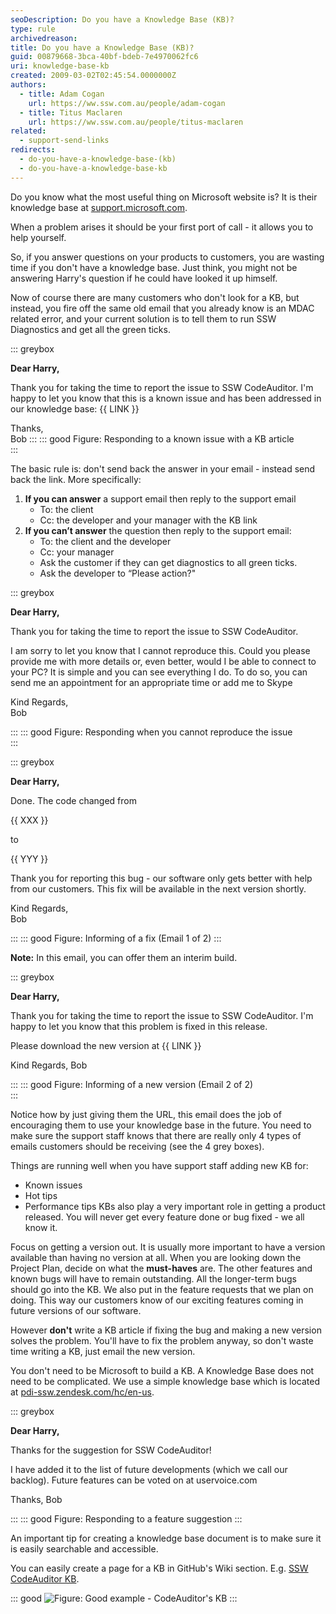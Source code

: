 ```yaml
---
seoDescription: Do you have a Knowledge Base (KB)?
type: rule
archivedreason:
title: Do you have a Knowledge Base (KB)?
guid: 00879668-3bca-40bf-bdeb-7e4970062fc6
uri: knowledge-base-kb
created: 2009-03-02T02:45:54.0000000Z
authors:
  - title: Adam Cogan
    url: https://ww.ssw.com.au/people/adam-cogan
  - title: Titus Maclaren
    url: https://ww.ssw.com.au/people/titus-maclaren
related:
  - support-send-links
redirects:
  - do-you-have-a-knowledge-base-(kb)
  - do-you-have-a-knowledge-base-kb
---
```


Do you know what the most useful thing on Microsoft website is? It is their knowledge base at [support.microsoft.com](https://support.microsoft.com/).

When a problem arises it should be your first port of call - it allows you to help yourself.

<!--endintro-->

So, if you answer questions on your products to customers, you are wasting time if you don't have a knowledge base. Just think, you might not be answering Harry's question if he could have looked it up himself.

Now of course there are many customers who don't look for a KB, but instead, you fire off the same old email that you already know is an MDAC related error, and your current solution is to tell them to run SSW Diagnostics and get all the green ticks.

::: greybox

**Dear Harry,**

Thank you for taking the time to report the issue to SSW CodeAuditor. I'm happy to let you know that this is a known issue and has been addressed in our knowledge base: {{ LINK }}

Thanks,  
Bob
:::
::: good
Figure: Responding to a known issue with a KB article  
:::

The basic rule is: don't send back the answer in your email - instead send back the link. More specifically:

1. **If you can answer** a support email then reply to the support email
   - To: the client
   - Cc: the developer and your manager with the KB link
2. **If you can’t answer** the question then reply to the support email:
   - To: the client and the developer
   - Cc: your manager
   - Ask the customer if they can get diagnostics to all green ticks.
   - Ask the developer to “Please action?"

::: greybox

**Dear Harry,**

Thank you for taking the time to report the issue to SSW CodeAuditor.

I am sorry to let you know that I cannot reproduce this. Could you please provide me with more details or, even better, would I be able to connect to your PC? It is simple and you can see everything I do. To do so, you can send me an appointment for an appropriate time or add me to Skype

Kind Regards,  
Bob

:::
::: good
Figure: Responding when you cannot reproduce the issue  
:::

::: greybox

**Dear Harry,**

Done. The code changed from

{{ XXX }}

to

{{ YYY }}

Thank you for reporting this bug - our software only gets better with help from our customers. This fix will be available in the next version shortly.

Kind Regards,  
Bob

:::
::: good
Figure: Informing of a fix (Email 1 of 2)
:::

**Note:** In this email, you can offer them an interim build.

::: greybox

**Dear Harry,**

Thank you for taking the time to report the issue to SSW CodeAuditor. I'm happy to let you know that this problem is fixed in this release.

Please download the new version at {{ LINK }}

Kind Regards,
Bob

:::
::: good
Figure: Informing of a new version (Email 2 of 2)  
:::

Notice how by just giving them the URL, this email does the job of encouraging them to use your knowledge base in the future. You need to make sure the support staff knows that there are really only 4 types of emails customers should be receiving (see the 4 grey boxes).

Things are running well when you have support staff adding new KB for:

- Known issues
- Hot tips
- Performance tips KBs also play a very important role in getting a product released. You will never get every feature done or bug fixed - we all know it.

Focus on getting a version out. It is usually more important to have a version available than having no version at all. When you are looking down the Project Plan, decide on what the **must-haves** are. The other features and known bugs will have to remain outstanding. All the longer-term bugs should go into the KB. We also put in the feature requests that we plan on doing. This way our customers know of our exciting features coming in future versions of our software.

However **don't** write a KB article if fixing the bug and making a new version solves the problem. You'll have to fix the problem anyway, so don't waste time writing a KB, just email the new version.

You don't need to be Microsoft to build a KB. A Knowledge Base does not need to be complicated. We use a simple knowledge base which is located at [pdi-ssw.zendesk.com/hc/en-us](https://pdi-ssw.zendesk.com/hc/).

::: greybox

**Dear Harry,**

Thanks for the suggestion for SSW CodeAuditor!

I have added it to the list of future developments (which we call our backlog). Future features can be voted on at uservoice.com

Thanks,
Bob

:::
::: good
Figure: Responding to a feature suggestion
:::

An important tip for creating a knowledge base document is to make sure it is easily searchable and accessible.

You can easily create a page for a KB in GitHub's Wiki section. E.g. [SSW CodeAuditor KB](<https://github.com/SSWConsulting/SSW.CodeAuditor/wiki/SSW-CodeAuditor-Knowledge-Base-(KB)>).

::: good
![Figure: Good example - CodeAuditor's KB](https://user-images.githubusercontent.com/67776356/233515514-b81668ee-e0a7-49e5-a09e-595e895ef303.png)
:::
